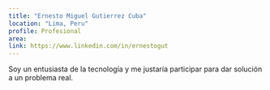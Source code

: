 ```yaml
---
title: "Ernesto Miguel Gutierrez Cuba"
location: "Lima, Peru"
profile: Profesional
area: 
link: https://www.linkedin.com/in/ernestogut
---
```


Soy un entusiasta de la tecnología y me justaría participar para dar solución a un problema real.